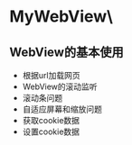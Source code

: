 # MyWebView\

## WebView的基本使用
* 根据url加载网页
* WebView的滚动监听
* 滚动条问题
* 自适应屏幕和缩放问题
* 获取cookie数据
* 设置cookie数据

